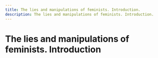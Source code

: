 ```yaml
---
title: The lies and manipulations of feminists. Introduction.
description: The lies and manipulations of feminists. Introduction.
---
```

# The lies and manipulations of feminists. Introduction
